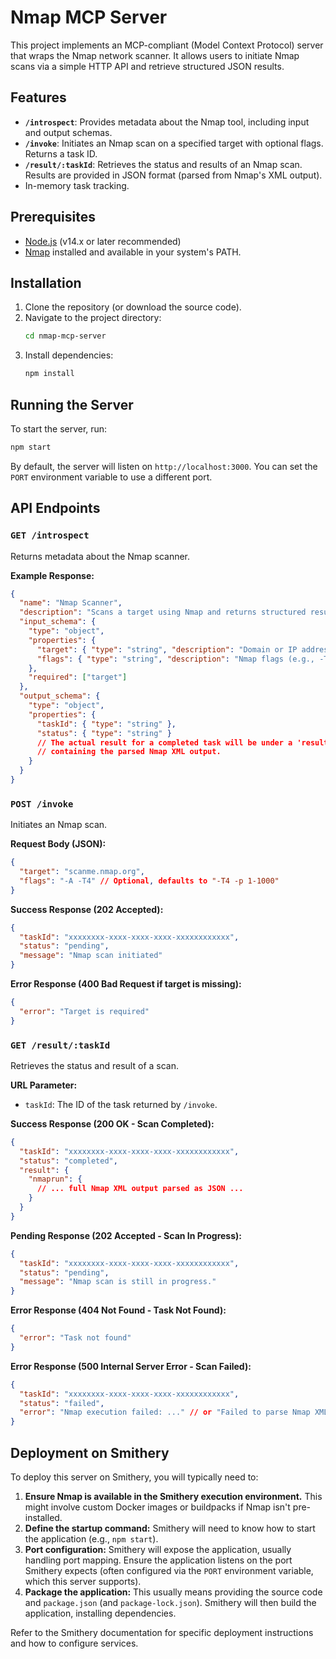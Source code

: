 # Nmap MCP Server

This project implements an MCP-compliant (Model Context Protocol) server that wraps the Nmap network scanner. It allows users to initiate Nmap scans via a simple HTTP API and retrieve structured JSON results.

## Features

-   **`/introspect`**: Provides metadata about the Nmap tool, including input and output schemas.
-   **`/invoke`**: Initiates an Nmap scan on a specified target with optional flags. Returns a task ID.
-   **`/result/:taskId`**: Retrieves the status and results of an Nmap scan. Results are provided in JSON format (parsed from Nmap's XML output).
-   In-memory task tracking.

## Prerequisites

-   [Node.js](https://nodejs.org/) (v14.x or later recommended)
-   [Nmap](https://nmap.org/download.html) installed and available in your system's PATH.

## Installation

1.  Clone the repository (or download the source code).
2.  Navigate to the project directory:
    ```bash
    cd nmap-mcp-server
    ```
3.  Install dependencies:
    ```bash
    npm install
    ```

## Running the Server

To start the server, run:

```bash
npm start
```

By default, the server will listen on `http://localhost:3000`. You can set the `PORT` environment variable to use a different port.

## API Endpoints

### `GET /introspect`

Returns metadata about the Nmap scanner.

**Example Response:**

```json
{
  "name": "Nmap Scanner",
  "description": "Scans a target using Nmap and returns structured results.",
  "input_schema": {
    "type": "object",
    "properties": {
      "target": { "type": "string", "description": "Domain or IP address to scan" },
      "flags": { "type": "string", "description": "Nmap flags (e.g., -T4 -p 1-1000)", "default": "-T4 -p 1-1000" }
    },
    "required": ["target"]
  },
  "output_schema": {
    "type": "object",
    "properties": {
      "taskId": { "type": "string" },
      "status": { "type": "string" }
      // The actual result for a completed task will be under a 'result' field
      // containing the parsed Nmap XML output.
    }
  }
}
```

### `POST /invoke`

Initiates an Nmap scan.

**Request Body (JSON):**

```json
{
  "target": "scanme.nmap.org",
  "flags": "-A -T4" // Optional, defaults to "-T4 -p 1-1000"
}
```

**Success Response (202 Accepted):**

```json
{
  "taskId": "xxxxxxxx-xxxx-xxxx-xxxx-xxxxxxxxxxxx",
  "status": "pending",
  "message": "Nmap scan initiated"
}
```

**Error Response (400 Bad Request if target is missing):**

```json
{
  "error": "Target is required"
}
```

### `GET /result/:taskId`

Retrieves the status and result of a scan.

**URL Parameter:**

-   `taskId`: The ID of the task returned by `/invoke`.

**Success Response (200 OK - Scan Completed):**

```json
{
  "taskId": "xxxxxxxx-xxxx-xxxx-xxxx-xxxxxxxxxxxx",
  "status": "completed",
  "result": {
    "nmaprun": {
      // ... full Nmap XML output parsed as JSON ...
    }
  }
}
```

**Pending Response (202 Accepted - Scan In Progress):**

```json
{
  "taskId": "xxxxxxxx-xxxx-xxxx-xxxx-xxxxxxxxxxxx",
  "status": "pending",
  "message": "Nmap scan is still in progress."
}
```

**Error Response (404 Not Found - Task Not Found):**

```json
{
  "error": "Task not found"
}
```

**Error Response (500 Internal Server Error - Scan Failed):**

```json
{
  "taskId": "xxxxxxxx-xxxx-xxxx-xxxx-xxxxxxxxxxxx",
  "status": "failed",
  "error": "Nmap execution failed: ..." // or "Failed to parse Nmap XML output: ..."
}
```

## Deployment on Smithery

To deploy this server on Smithery, you will typically need to:

1.  **Ensure Nmap is available in the Smithery execution environment.** This might involve custom Docker images or buildpacks if Nmap isn't pre-installed.
2.  **Define the startup command:** Smithery will need to know how to start the application (e.g., `npm start`).
3.  **Port configuration:** Smithery will expose the application, usually handling port mapping. Ensure the application listens on the port Smithery expects (often configured via the `PORT` environment variable, which this server supports).
4.  **Package the application:** This usually means providing the source code and `package.json` (and `package-lock.json`). Smithery will then build the application, installing dependencies.

Refer to the Smithery documentation for specific deployment instructions and how to configure services. 